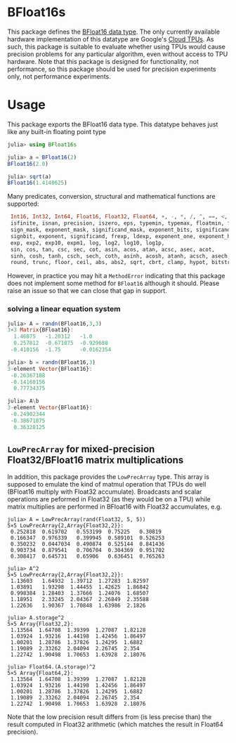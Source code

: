 # BFloat16s

This package defines the [BFloat16 data type](https://en.wikipedia.org/wiki/Bfloat16_floating-point_format).
The only currently available hardware implementation of this datatype are
Google's [Cloud TPUs](https://en.wikipedia.org/wiki/Tensor_processing_unit).
As such, this package is suitable to evaluate whether using TPUs would cause
precision problems for any particular algorithm, even without access to TPU
hardware. Note that this package is designed for functionality, not performance,
so this package should be used for precision experiments only, not performance
experiments.

# Usage

This package exports the BFloat16 data type. This datatype behaves just like any built-in floating point type

```julia
julia> using BFloat16s

julia> a = BFloat16(2)
BFloat16(2.0)

julia> sqrt(a)
BFloat16(1.4140625)
```

Many predicates,  conversion, structural and mathematical functions are supported:
```julia
 Int16, Int32, Int64, Float16, Float32, Float64, +, -, *, /, ^, ==, <, <=, >=, >, !=, inv,
 isfinite, isnan, precision, iszero, eps, typemin, typemax, floatmin, floatmax,
 sign_mask, exponent_mask, significand_mask, exponent_bits, significand_bits, exponent_bias,
 signbit, exponent, significand, frexp, ldexp, exponent_one, exponent_half,
 exp, exp2, exp10, expm1, log, log2, log10, log1p,
 sin, cos, tan, csc, sec, cot, asin, acos, atan, acsc, asec, acot,
 sinh, cosh, tanh, csch, sech, coth, asinh, acosh, atanh, acsch, asech, acoth,
 round, trunc, floor, ceil, abs, abs2, sqrt, cbrt, clamp, hypot, bitstring
```

However, in practice you may hit a `MethodError` indicating that this package does not implement
some method for `BFloat16` although it should. Please raise an issue so that we can
close that gap in support.

### solving a linear equation system

```julia
julia> A = randn(BFloat16,3,3)
3×3 Matrix{BFloat16}:
  1.46875   -1.20312   -1.0
  0.257812  -0.671875  -0.929688
 -0.410156  -1.75      -0.0162354

julia> b = randn(BFloat16,3)
3-element Vector{BFloat16}:
 -0.26367188
 -0.14160156
  0.77734375

julia> A\b
3-element Vector{BFloat16}:
 -0.24902344
 -0.38671875
  0.36328125
```

## `LowPrecArray` for mixed-precision Float32/BFloat16 matrix multiplications

In addition, this package provides the `LowPrecArray` type. This array is 
supposed to emulate the kind of matmul operation that TPUs do well
(BFloat16 multiply with Float32 accumulate). Broadcasts and scalar operations
are peformed in Float32 (as they would be on a TPU) while matrix multiplies
are performed in BFloat16 with Float32 accumulates, e.g.

```
julia> A = LowPrecArray(rand(Float32, 5, 5))
5×5 LowPrecArray{2,Array{Float32,2}}:
 0.252818  0.619702   0.553199  0.75225   0.30819
 0.166347  0.976339   0.399945  0.589101  0.526253
 0.350232  0.0447034  0.490874  0.525144  0.841436
 0.903734  0.879541   0.706704  0.304369  0.951702
 0.308417  0.645731   0.65906   0.636451  0.765263

julia> A^2
5×5 LowPrecArray{2,Array{Float32,2}}:
 1.13603   1.64932  1.39712  1.27283  1.82597
 1.03891   1.93298  1.44455  1.42625  1.86842
 0.998384  1.28403  1.37666  1.24076  1.68507
 1.18951   2.33245  2.04367  2.26849  2.35588
 1.22636   1.90367  1.70848  1.63986  2.1826

julia> A.storage^2
5×5 Array{Float32,2}:
 1.13564  1.64708  1.39399  1.27087  1.82128
 1.03924  1.93216  1.44198  1.42456  1.86497
 1.00201  1.28786  1.37826  1.24295  1.6882
 1.19089  2.33262  2.04094  2.26745  2.354
 1.22742  1.90498  1.70653  1.63928  2.18076

julia> Float64.(A.storage)^2
5×5 Array{Float64,2}:
 1.13564  1.64708  1.39399  1.27087  1.82128
 1.03924  1.93216  1.44198  1.42456  1.86497
 1.00201  1.28786  1.37826  1.24295  1.6882
 1.19089  2.33262  2.04094  2.26745  2.354
 1.22742  1.90498  1.70653  1.63928  2.18076
```

Note that the low precision result differs from (is less precise than) the result computed in Float32 arithmetic (which matches the result in Float64
precision).
